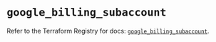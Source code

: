 # `google_billing_subaccount`

Refer to the Terraform Registry for docs: [`google_billing_subaccount`](https://registry.terraform.io/providers/hashicorp/google/6.19.0/docs/resources/billing_subaccount).
